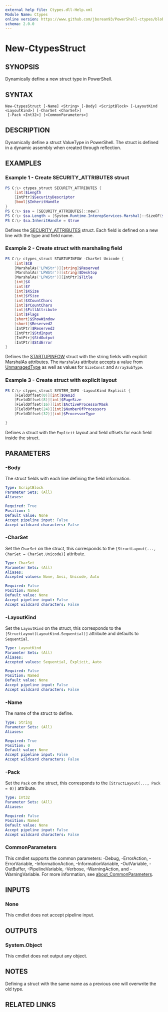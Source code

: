 ```yaml
---
external help file: Ctypes.dll-Help.xml
Module Name: Ctypes
online version: https://www.github.com/jborean93/PowerShell-ctypes/blob/main/docs/en-US/New-CtypesStruct.md
schema: 2.0.0
---
```


# New-CtypesStruct

## SYNOPSIS
Dynamically define a new struct type in PowerShell.

## SYNTAX

```
New-CtypesStruct [-Name] <String> [-Body] <ScriptBlock> [-LayoutKind <LayoutKind>] [-CharSet <CharSet>]
 [-Pack <Int32>] [<CommonParameters>]
```

## DESCRIPTION
Dynamically define a struct ValueType in PowerShell.
The struct is defined in a dynamic assembly when created through reflection.

## EXAMPLES

### Example 1 - Create SECURITY_ATTRIBUTES struct
```powershell
PS C:\> ctypes_struct SECURITY_ATTRIBUTES {
    [int]$Length
    [IntPtr]$SecurityDescriptor
    [bool]$InheritHandle
}
PS C:\> $sa = [SECURITY_ATTRIBUTES]::new()
PS C:\> $sa.Length = [System.Runtime.InteropServices.Marshal]::SizeOF($sa)
PS C:\> $sa.InheritHandle = $true
```

Defines the [SECURITY_ATTRIBUTES](https://learn.microsoft.com/en-us/previous-versions/windows/desktop/legacy/aa379560(v=vs.85)) struct.
Each field is defined on a new line with the type and field name.

### Example 2 - Create struct with marshaling field
```powershell
PS C:\> ctypes_struct STARTUPINFOW -CharSet Unicode {
    [int]$CB
    [MarshalAs('LPWStr')][string]$Reserved
    [MarshalAs('LPWStr')][string]$Desktop
    [MarshalAs('LPWStr')][IntPtr]$Title
    [int]$X
    [int]$Y
    [int]$XSize
    [int]$YSize
    [int]$XCountChars
    [int]$YCountChars
    [int]$FillAttribute
    [int]$Flags
    [short]$ShowWindow
    [short]$Reserved2
    [IntPtr]$Reserved3
    [IntPtr]$StdInput
    [IntPtr]$StdOutput
    [IntPtr]$StdError
}
```

Defines the [STARTUPINFOW](https://learn.microsoft.com/en-us/windows/win32/api/processthreadsapi/ns-processthreadsapi-startupinfow) struct with the string fields with explicit MarshalAs attributes.
The `MarshalAs` attribute accepts a value from [UnmanagedType](https://learn.microsoft.com/en-us/dotnet/api/system.runtime.interopservices.unmanagedtype?view=net-7.0) as well as values for `SizeConst` and `ArraySubType`.

### Example 3 - Create struct with explicit layout
```powershell
PS C:\> ctypes_struct SYSTEM_INFO -LayoutKind Explicit {
    [FieldOffset(0)][int]$OemId
    [FieldOffset(8)][int]$PageSize
    [FieldOffset(16)][int]$ActiveProcessorMask
    [FieldOffset(24)][int]$NumberOfProcessors
    [FieldOffset(32)][int]$ProcessorType

}
```

Defines a struct with the `Explicit` layout and field offsets for each field inside the struct.

## PARAMETERS

### -Body
The struct fields with each line defining the field information.

```yaml
Type: ScriptBlock
Parameter Sets: (All)
Aliases:

Required: True
Position: 1
Default value: None
Accept pipeline input: False
Accept wildcard characters: False
```

### -CharSet
Set the `CharSet` on the struct, this corresponds to the `[StructLayout(..., CharSet = CharSet.Unicode)]` attribute.

```yaml
Type: CharSet
Parameter Sets: (All)
Aliases:
Accepted values: None, Ansi, Unicode, Auto

Required: False
Position: Named
Default value: None
Accept pipeline input: False
Accept wildcard characters: False
```

### -LayoutKind
Set the `LayoutKind` on the struct, this corresponds to the `[StructLayout(LayoutKind.Sequential)]` attribute and defaults to `Sequential`.

```yaml
Type: LayoutKind
Parameter Sets: (All)
Aliases:
Accepted values: Sequential, Explicit, Auto

Required: False
Position: Named
Default value: None
Accept pipeline input: False
Accept wildcard characters: False
```

### -Name
The name of the struct to define.

```yaml
Type: String
Parameter Sets: (All)
Aliases:

Required: True
Position: 0
Default value: None
Accept pipeline input: False
Accept wildcard characters: False
```

### -Pack
Set the `Pack` on the struct, this corresponds to the `[StructLayout(..., Pack = 0)]` attribute.

```yaml
Type: Int32
Parameter Sets: (All)
Aliases:

Required: False
Position: Named
Default value: None
Accept pipeline input: False
Accept wildcard characters: False
```

### CommonParameters
This cmdlet supports the common parameters: -Debug, -ErrorAction, -ErrorVariable, -InformationAction, -InformationVariable, -OutVariable, -OutBuffer, -PipelineVariable, -Verbose, -WarningAction, and -WarningVariable. For more information, see [about_CommonParameters](http://go.microsoft.com/fwlink/?LinkID=113216).

## INPUTS

### None
This cmdlet does not accept pipeline input.

## OUTPUTS

### System.Object
This cmdlet does not output any object.

## NOTES
Defining a struct with the same name as a previous one will overwrite the old type.

## RELATED LINKS
